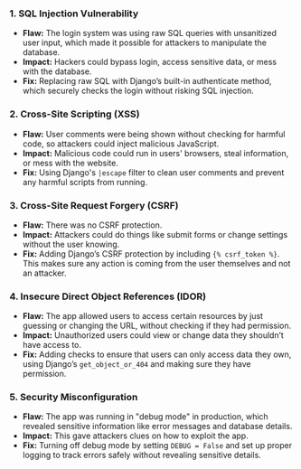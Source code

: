 ### 1. **SQL Injection Vulnerability**
- **Flaw:** The login system was using raw SQL queries with unsanitized user input, which made it possible for attackers to manipulate the database.
- **Impact:** Hackers could bypass login, access sensitive data, or mess with the database.
- **Fix:** Replacing raw SQL with Django’s built-in authenticate method, which securely checks the login without risking SQL injection.

### 2. **Cross-Site Scripting (XSS)**
- **Flaw:** User comments were being shown without checking for harmful code, so attackers could inject malicious JavaScript.
- **Impact:** Malicious code could run in users' browsers, steal information, or mess with the website.
- **Fix:** Using Django's `|escape` filter to clean user comments and prevent any harmful scripts from running.

### 3. **Cross-Site Request Forgery (CSRF)**
- **Flaw:** There was no CSRF protection.
- **Impact:** Attackers could do things like submit forms or change settings without the user knowing.
- **Fix:** Adding Django’s CSRF protection by including `{% csrf_token %}`. This makes sure any action is coming from the user themselves and not an attacker.

### 4. **Insecure Direct Object References (IDOR)**
- **Flaw:** The app allowed users to access certain resources by just guessing or changing the URL, without checking if they had permission.
- **Impact:** Unauthorized users could view or change data they shouldn’t have access to.
- **Fix:** Adding checks to ensure that users can only access data they own, using Django’s `get_object_or_404` and making sure they have permission.

### 5. **Security Misconfiguration**
- **Flaw:** The app was running in "debug mode" in production, which revealed sensitive information like error messages and database details.
- **Impact:** This gave attackers clues on how to exploit the app.
- **Fix:** Turning off debug mode by setting `DEBUG = False` and set up proper logging to track errors safely without revealing sensitive details.
